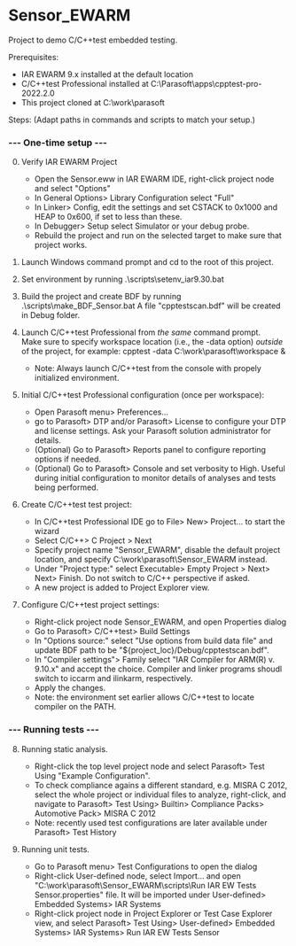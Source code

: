 # Sensor_EWARM
Project to demo C/C++test embedded testing.


Prerequisites:
* IAR EWARM 9.x installed at the default location
* C/C++test Professional installed at C:\Parasoft\apps\cpptest-pro-2022.2.0
* This project cloned at C:\work\parasoft

Steps:
(Adapt paths in commands and scripts to match your setup.)

### --- One-time setup ---

0. Verify IAR EWARM Project
   - Open the Sensor.eww in IAR EWARM IDE, right-click project node and select "Options"
   - In General Options> Library Configuration select "Full"
   - In Linker> Config, edit the settings and set CSTACK to 0x1000 and HEAP to 0x600, if set to less than these.
   - In Debugger> Setup select Simulator or your debug probe.
   - Rebuild the project and run on the selected target to make sure that project works.
  
1. Launch Windows command prompt and cd to the root of this project.
 
2. Set environment by running .\scripts\setenv_iar9.30.bat
 
3. Build the project and create BDF by running .\scripts\make_BDF_Sensor.bat
    A file "cpptestscan.bdf" will be created in Debug folder.
    
4. Launch C/C++test Professional from *the same* command prompt.  
    Make sure to specify workspace location (i.e., the -data option) *outside* of the project, for example:
        cpptest -data C:\work\parasoft\workspace &
   - Note: Always launch C/C++test from the console with propely initialized environment.
        
5. Initial C/C++test Professional configuration (once per workspace):
   - Open Parasoft menu> Preferences...
   - go to Parasoft> DTP and/or Parasoft> License to configure your DTP and license settings.  Ask your Parasoft solution administrator for details.
   - (Optional) Go to Parasoft> Reports panel to configure reporting options if needed.
   - (Optional) Go to Parasoft> Console and set verbosity to High.  Useful during initial configuration to monitor details of analyses and tests being performed.
     
6. Create C/C++test test project:
   - In C/C++test Professional IDE go to File> New> Project... to start the wizard
   - Select C/C++> C Project > Next
   - Specify project name "Sensor_EWARM", disable the default project location, and specify C:\work\parasoft\Sensor_EWARM instead.
   - Under "Project type:" select Executable> Empty Project > Next> Next> Finish.  Do not switch to C/C++ perspective if asked.
   - A new project is added to Project Explorer view.

7. Configure C/C++test project settings:
   - Right-click project node Sensor_EWARM, and open Properties dialog
   - Go to Parasoft> C/C++test> Build Settings
   - In "Options source:" select "Use options from build data file" and update BDF path to be "${project_loc}/Debug/cpptestscan.bdf".
   - In "Compiler settings"> Family select "IAR Compiler for ARM(R) v. 9.10.x" and accept the choice.  Compiler and linker programs shoudl switch to iccarm and ilinkarm, respectively.  
   - Apply the changes.
   - Note: the environment set earlier allows C/C++test to locate compiler on the PATH.

### --- Running tests ---

8. Running static analysis.
   - Right-click the top level project node and select Parasoft> Test Using "Example Configuration".
   - To check compliance agains a different standard, e.g. MISRA C 2012, select the whole project or individual files to analyze, right-click, and navigate to Parasoft> Test Using> Builtin> Compliance Packs> Automotive Pack> MISRA C 2012
   - Note: recently used test configurations are later available under Parasoft> Test History

9. Running unit tests.
   - Go to Parasoft menu> Test Configurations to open the dialog
   - Right-click User-defined node, select Import... and open   "C:\work\parasoft\Sensor_EWARM\scripts\Run IAR EW Tests Sensor.properties" file.  It will be imported under User-defined> Embedded Systems> IAR Systems
   - Right-click project node in Project Explorer or Test Case Explorer view, and select Parasoft> Test Using> User-defined> Embedded Systems> IAR Systems> Run IAR EW Tests Sensor

    
